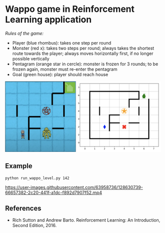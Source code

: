 # Wappo game in Reinforcement Learning application

*Rules of the game:*

- Player (blue rhombus): takes one step per round
- Monster (red x): takes two steps per round; always takes the shortest route towards the player; always moves horizontally first, if no longer possible vertically
- Pentagram (orange star in cercle): monster is frozen for 3 rounds; to be frozen again, monster must re-enter the pentagram
- Goal (green house): player should reach house


![alt text](https://github.com/artem-istranin/wappo_game/blob/master/level_142_demo.png)

## Example

`python run_wappo_level.py 142`

https://user-images.githubusercontent.com/63958736/128630739-66657382-2c20-441f-a1dc-f892d7907f52.mp4

## References
- Rich Sutton and Andrew Barto. Reinforcement Learning: An Introduction, Second Edition, 2016.
